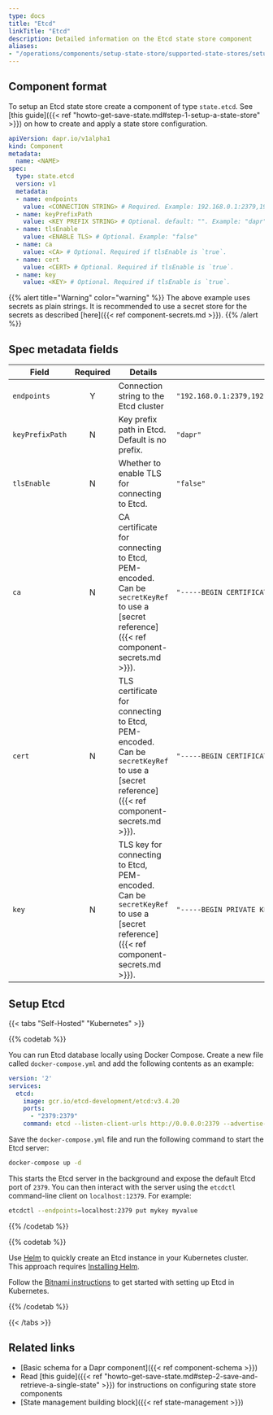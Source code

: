 ```yaml
---
type: docs
title: "Etcd"
linkTitle: "Etcd"
description: Detailed information on the Etcd state store component
aliases:
- "/operations/components/setup-state-store/supported-state-stores/setup-etcd/"
---
```


## Component format

To setup an Etcd state store create a component of type `state.etcd`. See [this guide]({{< ref "howto-get-save-state.md#step-1-setup-a-state-store" >}}) on how to create and apply a state store configuration.

```yaml
apiVersion: dapr.io/v1alpha1
kind: Component
metadata:
  name: <NAME>
spec:
  type: state.etcd
  version: v1
  metadata:
  - name: endpoints
    value: <CONNECTION STRING> # Required. Example: 192.168.0.1:2379,192.168.0.2:2379,192.168.0.3:2379
  - name: keyPrefixPath
    value: <KEY PREFIX STRING> # Optional. default: "". Example: "dapr"
  - name: tlsEnable
    value: <ENABLE TLS> # Optional. Example: "false"
  - name: ca
    value: <CA> # Optional. Required if tlsEnable is `true`.
  - name: cert
    value: <CERT> # Optional. Required if tlsEnable is `true`.
  - name: key
    value: <KEY> # Optional. Required if tlsEnable is `true`.
```

{{% alert title="Warning" color="warning" %}}
The above example uses secrets as plain strings. It is recommended to use a secret store for the secrets as described [here]({{< ref component-secrets.md >}}).
{{% /alert %}}

## Spec metadata fields

| Field              | Required | Details | Example |
|--------------------|:--------:|---------|---------|
| `endpoints`        | Y        | Connection string to the Etcd cluster | `"192.168.0.1:2379,192.168.0.2:2379,192.168.0.3:2379"`
| `keyPrefixPath`    | N        | Key prefix path in Etcd. Default is no prefix. | `"dapr"`
| `tlsEnable`        | N        | Whether to enable TLS for connecting to Etcd. | `"false"`
| `ca`               | N        | CA certificate for connecting to Etcd, PEM-encoded. Can be `secretKeyRef` to use a [secret reference]({{< ref component-secrets.md >}}).| `"-----BEGIN CERTIFICATE-----\nMIIC9TCCA..."`
| `cert`             | N        | TLS certificate for connecting to Etcd, PEM-encoded. Can be `secretKeyRef` to use a [secret reference]({{< ref component-secrets.md >}}).| `"-----BEGIN CERTIFICATE-----\nMIIDUTCC..."`
| `key`              | N        | TLS key for connecting to Etcd, PEM-encoded. Can be `secretKeyRef` to use a [secret reference]({{< ref component-secrets.md >}}).| `"-----BEGIN PRIVATE KEY-----\nMIIEpAIB..."`

## Setup Etcd

{{< tabs "Self-Hosted" "Kubernetes" >}}

{{% codetab %}}

You can run Etcd database locally using Docker Compose. Create a new file called `docker-compose.yml` and add the following contents as an example:

```yaml
version: '2'
services:
  etcd:
    image: gcr.io/etcd-development/etcd:v3.4.20
    ports:
      - "2379:2379"
    command: etcd --listen-client-urls http://0.0.0.0:2379 --advertise-client-urls http://0.0.0.0:2379```
```

Save the `docker-compose.yml` file and run the following command to start the Etcd server:

```sh
docker-compose up -d
```

This starts the Etcd server in the background and expose the default Etcd port of `2379`. You can then interact with the server using the `etcdctl` command-line client on `localhost:12379`. For example:

```sh
etcdctl --endpoints=localhost:2379 put mykey myvalue
```

{{% /codetab %}}

{{% codetab %}}

Use [Helm](https://helm.sh/) to quickly create an Etcd instance in your Kubernetes cluster. This approach requires [Installing Helm](https://github.com/helm/helm#install).

Follow the [Bitnami instructions](https://github.com/bitnami/charts/tree/main/bitnami/etcd) to get started with setting up Etcd in Kubernetes.

{{% /codetab %}}

{{< /tabs >}}

## Related links

- [Basic schema for a Dapr component]({{< ref component-schema >}})
- Read [this guide]({{< ref "howto-get-save-state.md#step-2-save-and-retrieve-a-single-state" >}}) for instructions on configuring state store components
- [State management building block]({{< ref state-management >}})
